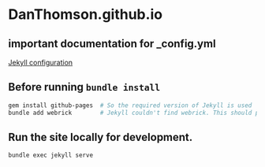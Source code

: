 # DanThomson.github.io


## important documentation for _config.yml
[Jekyll configuration](https://jekyllrb.com/docs/configuration/options/)


## Before running `bundle install`
``` bash
gem install github-pages  # So the required version of Jekyll is used
bundle add webrick        # Jekyll couldn't find webrick. This should probably be in the Gemfile. This should be verified.
```


## Run the site locally for development.
``` bash
bundle exec jekyll serve
```
